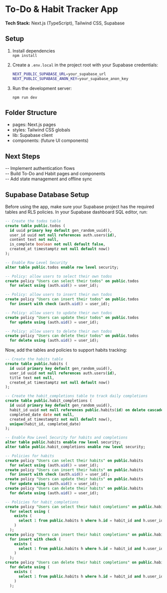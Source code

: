 # To-Do & Habit Tracker App

 **Tech Stack:** Next.js (TypeScript), Tailwind CSS, Supabase

 ## Setup

 1. Install dependencies  
    `npm install`

 2. Create a `.env.local` in the project root with your Supabase credentials:

    ```bash
    NEXT_PUBLIC_SUPABASE_URL=your_supabase_url
    NEXT_PUBLIC_SUPABASE_ANON_KEY=your_supabase_anon_key
    ```

 3. Run the development server:

    `npm run dev`

 ## Folder Structure

 - pages: Next.js pages  
 - styles: Tailwind CSS globals  
 - lib: Supabase client  
 - components: (future UI components)

 ## Next Steps

-- Implement authentication flows  
-- Build To-Do and Habit pages and components  
-- Add state management and offline sync

## Supabase Database Setup

Before using the app, make sure your Supabase project has the required tables and RLS policies. In your Supabase dashboard SQL editor, run:

```sql
-- Create the todos table
create table public.todos (
  id uuid primary key default gen_random_uuid(),
  user_id uuid not null references auth.users(id),
  content text not null,
  is_complete boolean not null default false,
  created_at timestamptz not null default now()
);

-- Enable Row Level Security
alter table public.todos enable row level security;

-- Policy: allow users to select their own todos
create policy "Users can select their todos" on public.todos
  for select using (auth.uid() = user_id);

-- Policy: allow users to insert their own todos
create policy "Users can insert their todos" on public.todos
  for insert with check (auth.uid() = user_id);

-- Policy: allow users to update their own todos
create policy "Users can update their todos" on public.todos
  for update using (auth.uid() = user_id);

-- Policy: allow users to delete their own todos
create policy "Users can delete their todos" on public.todos
  for delete using (auth.uid() = user_id);
```
Now, add the tables and policies to support habits tracking:

```sql
-- Create the habits table
create table public.habits (
  id uuid primary key default gen_random_uuid(),
  user_id uuid not null references auth.users(id),
  title text not null,
  created_at timestamptz not null default now()
);

-- Create the habit_completions table to track daily completions
create table public.habit_completions (
  id uuid primary key default gen_random_uuid(),
  habit_id uuid not null references public.habits(id) on delete cascade,
  completed_date date not null,
  created_at timestamptz not null default now(),
  unique(habit_id, completed_date)
);

-- Enable Row Level Security for habits and completions
alter table public.habits enable row level security;
alter table public.habit_completions enable row level security;

-- Policies for habits
create policy "Users can select their habits" on public.habits
  for select using (auth.uid() = user_id);
create policy "Users can insert their habits" on public.habits
  for insert with check (auth.uid() = user_id);
create policy "Users can update their habits" on public.habits
  for update using (auth.uid() = user_id);
create policy "Users can delete their habits" on public.habits
  for delete using (auth.uid() = user_id);

-- Policies for habit_completions
create policy "Users can select their habit completions" on public.habit_completions
  for select using (
    exists (
      select 1 from public.habits h where h.id = habit_id and h.user_id = auth.uid()
    )
  );
create policy "Users can insert their habit completions" on public.habit_completions
  for insert with check (
    exists (
      select 1 from public.habits h where h.id = habit_id and h.user_id = auth.uid()
    )
  );
create policy "Users can delete their habit completions" on public.habit_completions
  for delete using (
    exists (
      select 1 from public.habits h where h.id = habit_id and h.user_id = auth.uid()
    )
  );
```